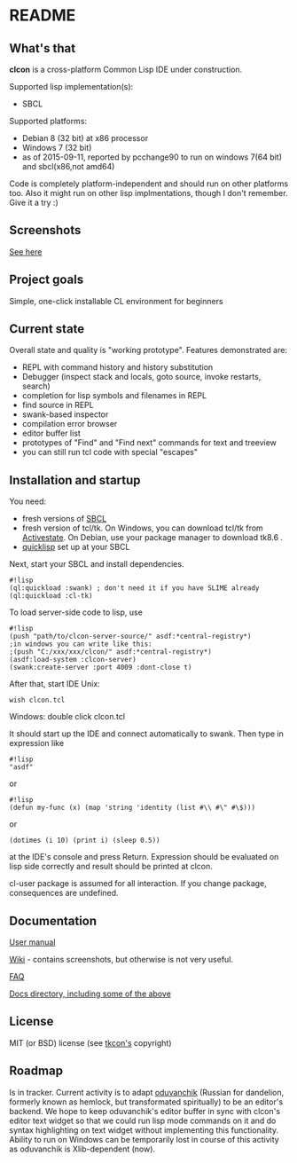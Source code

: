 # README #

## What's that
**clcon** is a cross-platform Common Lisp IDE under construction.

Supported lisp implementation(s):

- SBCL

Supported platforms: 

- Debian 8 (32 bit) at x86 processor
- Windows 7 (32 bit)
- as of 2015-09-11, reported by pcchange90 to run on windows 7(64 bit) and sbcl(x86,not amd64)

Code is completely platform-independent and should run on other platforms too. Also it might run on other lisp implmentations, though I don't remember. Give it a try :) 

## Screenshots
[See here](https://bitbucket.org/budden/clcon/wiki/Screenshots)

## Project goals
Simple, one-click installable CL environment for beginners

## Current state
Overall state and quality is "working prototype".
Features demonstrated are: 

- REPL with command history and history substitution
- Debugger (inspect stack and locals, goto source, invoke restarts, search)
- completion for lisp symbols and filenames in REPL
- find source in REPL
- swank-based inspector 
- compilation error browser
- editor buffer list
- prototypes of "Find" and "Find next" commands for text and treeview
- you can still run tcl code with special "escapes"

## Installation and startup 
You need:

- fresh versions of [SBCL](http://www.sbcl.org/platform-table.html) 
- fresh version of tcl/tk. On Windows, you can download tcl/tk from [Activestate](http://www.activestate.com/activetcl/downloads). On Debian, use your package manager to download tk8.6 . 
- [quicklisp](https://www.quicklisp.org/beta/) set up at your SBCL

Next, start your SBCL and install dependencies. 

```
#!lisp
(ql:quickload :swank) ; don't need it if you have SLIME already
(ql:quickload :cl-tk) 
```

To load server-side code to lisp, use
```
#!lisp
(push "path/to/clcon-server-source/" asdf:*central-registry*)
;in windows you can write like this:
;(push "C:/xxx/xxx/clcon/" asdf:*central-registry*)
(asdf:load-system :clcon-server)
(swank:create-server :port 4009 :dont-close t)
```

After that, start IDE
Unix:
```
wish clcon.tcl
```
Windows: double click clcon.tcl

It should start up the IDE and connect automatically to swank. 
Then type in expression like 

```
#!lisp
"asdf"
```
or
```
#!lisp
(defun my-func (x) (map 'string 'identity (list #\\ #\" #\$)))
```
or
```
(dotimes (i 10) (print i) (sleep 0.5))
```

at the IDE's console and press Return. Expression should be evaluated on lisp side correctly
and result should be printed at clcon. 

cl-user package is assumed for all interaction. If you change package, consequences are undefined.

## Documentation

[User manual](https://bitbucket.org/budden/clcon/src/default/doc/user-manual.md)

[Wiki](https://bitbucket.org/budden/clcon/wiki/) - contains screenshots, but otherwise is not very useful. 

[FAQ](https://bitbucket.org/budden/clcon/src/default/doc/FAQ.md)

[Docs directory, including some of the above](https://bitbucket.org/budden/clcon/src/default/doc/)

## License
MIT (or BSD) license (see [tkcon's](http://tkcon.sourceforge.net/) copyright)

## Roadmap
Is in tracker. Current activity is to adapt [oduvanchik](https://bitbucket.org/budden/oduvanchik) (Russian for dandelion, formerly known as  hemlock, but transformated spiritually) to be an editor's backend. We hope to keep oduvanchik's editor buffer in sync with clcon's editor text widget so that we could run lisp mode commands on it and do syntax highlighting on text widget without implementing this functionality. Ability to run on Windows can be temporarily lost in course of this activity as oduvanchik is Xlib-dependent (now). 
